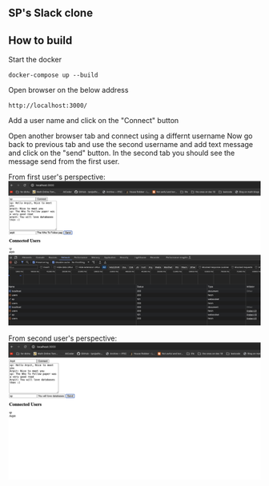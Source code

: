 ## SP's Slack clone

## How to build

Start the docker

```shell
docker-compose up --build
```

Open browser on the below address

```shell
http://localhost:3000/
```

Add a user name and click on the "Connect" button

Open another browser tab and connect using a differnt username
Now go back to previous tab and use the second username and add text message
and click on the "send" button.
In the second tab you should see the message send from the first user.

From first user's perspective:
![slack clone inital](screenshots/slack_clone.jpg)

From second user's perspective:
![slack clone inital](screenshots/from_second_users_prespective.jpg)
